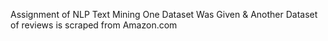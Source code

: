 Assignment of NLP Text Mining
One Dataset Was Given & Another Dataset of reviews is scraped from Amazon.com
